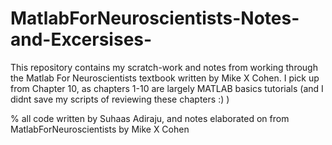 # MatlabForNeuroscientists-Notes-and-Excersises-
This repository contains my scratch-work and notes from working through the Matlab For Neuroscientists textbook written by Mike X Cohen. I pick up from Chapter 10, as chapters 1-10 are largely MATLAB basics tutorials (and I didnt save my scripts of reviewing these chapters :) ) 

% all code written by Suhaas Adiraju, and notes elaborated on from MatlabForNeuroscientists by Mike X Cohen
